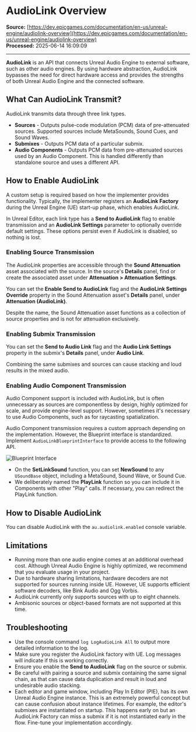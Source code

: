 # AudioLink Overview

**Source:** [https://dev.epicgames.com/documentation/en-us/unreal-engine/audiolink-overview](https://dev.epicgames.com/documentation/en-us/unreal-engine/audiolink-overview)  
**Processed:** 2025-06-14 16:09:09

---

**AudioLink** is an API that connects Unreal Audio Engine to external software, such as other audio engines. By using hardware abstraction, AudioLink bypasses the need for direct hardware access and provides the strengths of both Unreal Audio Engine and the connected software.

## What Can AudioLink Transmit?

AudioLink transmits data through three link types.

-   **Sources** - Outputs pulse-code modulation (PCM) data of pre-attenuated sources. Supported sources include MetaSounds, Sound Cues, and Sound Waves.
-   **Submixes** - Outputs PCM data of a particular submix.
-   **Audio Components** - Outputs PCM data from pre-attenuated sources used by an Audio Component. This is handled differently than standalone source and uses a different API.

## How to Enable AudioLink

A custom setup is required based on how the implementer provides functionality. Typically, the implementer registers an **AudioLink Factory** during the Unreal Engine (UE) start-up phase, which enables AudioLink.

In Unreal Editor, each link type has a **Send to AudioLink** flag to enable transmission and an **AudioLink Settings** parameter to optionally override default settings. These options persist even if AudioLink is disabled, so nothing is lost.

### Enabling Source Transmission

The AudioLink properties are accessible through the **Sound Attenuation** asset associated with the source. In the source's **Details** panel, find or create the associated asset under **Attenuation > Attenuation Settings**.

You can set the **Enable Send to AudioLink** flag and the **AudioLink Settings Override** property in the Sound Attenuation asset's **Details** panel, under **Attenuation (AudioLink)**.

Despite the name, the Sound Attenuation asset functions as a collection of source properties and is not for attenuation exclusively.

### Enabling Submix Transmission

You can set the **Send to Audio Link** flag and the **Audio Link Settings** property in the submix's **Details** panel, under **Audio Link**.

Combining the same submixes and sources can cause stacking and loud results in the mixed audio.

### Enabling Audio Component Transmission

Audio Component support is included with AudioLink, but is often unnecessary as sources are componentless by design, highly optimized for scale, and provide engine-level support. However, sometimes it's necessary to use Audio Components, such as for raycasting spatialization.

Audio Component transmission requires a custom approach depending on the implementation. However, the Blueprint interface is standardized. Implement `AudioLinkBlueprintInterface` to provide access to the following API.

![Blueprint Interface](https://d1iv7db44yhgxn.cloudfront.net/documentation/images/0c4a09c3-3847-4fa2-8ebf-b8ba86f1f8e2/bp_interface.png)

-   On the **SetLinkSound** function, you can set **NewSound** to any `USoundBase` object, including a MetaSound, Sound Wave, or Sound Cue.
-   We deliberately named the **PlayLink** function so you can include it in Components with other "Play" calls. If necessary, you can redirect the PlayLink function.

## How to Disable AudioLink

You can disable AudioLink with the `au.audiolink.enabled` console variable.

## Limitations

-   Running more than one audio engine comes at an additional overhead cost. Although Unreal Audio Engine is highly optimized, we recommend that you evaluate usage in your project.
-   Due to hardware sharing limitations, hardware decoders are not supported for sources running inside UE. However, UE supports efficient software decoders, like Bink Audio and Ogg Vorbis.
-   AudioLink currently only supports sources with up to eight channels.
-   Ambisonic sources or object-based formats are not supported at this time.

## Troubleshooting

-   Use the console command `log LogAudioLink All` to output more detailed information to the log.
-   Make sure you register the AudioLink factory with UE. Log messages will indicate if this is working correctly.
-   Ensure you enable the **Send to AudioLink** flag on the source or submix.
-   Be careful with pairing a source and submix containing the same signal chain, as that can cause data duplication and result in loud and undesirable audio stacking.
-   Each editor and game window, including Play In Editor (PIE), has its own Unreal Audio Engine instance. This is an extremely powerful concept but can cause confusion about instance lifetimes. For example, the editor's submixes are instantiated on startup. This happens early on but an AudioLink Factory can miss a submix if it is not instantiated early in the flow. Fine-tune your implementation accordingly.